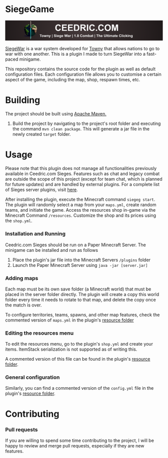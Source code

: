 # SiegeGame

![Banner](https://github.com/CeedricCom/Earth/blob/master/branding/Banner.png?raw=true)

<a href="https://github.com/TownyAdvanced/SiegeWar"> SiegeWar</a> is a war system developed for <a href="https://github.com/TownyAdvanced/Towny"> Towny</a> that allows nations to go to war with one another. This is a plugin I made to turn SiegeWar into a fast-paced minigame.

This repository contains the source code for the plugin as well as default configuration files. Each configuration file allows you to customise a certain aspect of the game, including the map, shop, respawn times, etc.

# Building

The project should be built using <a href="https://maven.apache.org/">Apache Maven.</a>

1. Build the project by navigating to the project's root folder and executing the command `mvn clean package`. This will generate a jar file in the newly created `target` folder.

# Usage

Please note that this plugin does not manage all functionalities previously available in Ceedric.com Sieges. Features such as chat and legacy combat are outside the scope of this project (except for team chat, which is planned for future updates) and are handled by external plugins. For a complete list of Sieges server plugins, visit <a href="https://github.com/CeedricCom/Sieges"> here</a>.

After installing the plugin, execute the Minecraft command `siegeg start`. The plugin will randomly select a map from your `maps.yml`, create random teams, and initiate the game. Access the resources shop in-game via the Minecraft Command `/resources`. Customize the shop and its prices using the `shop.yml`.

### Installation and Running

Ceedric.com Sieges should be run on a Paper Minecraft Server. The minigame can be installed and run as follows

1. Place the plugin's jar file into the Minecraft Servers `/plugins` folder
2. Launch the Paper Minecraft Server using `java -jar [server.jar]`

### Adding maps

Each map must be its own save folder (a Minecraft world) that must be placed in the server folder directly. The plugin will create a copy this world folder every time it needs to rotate to that map, and delete the copy once the match is over.

To configure territories, teams, spawns, and other map features, check the commented version of `maps.yml` in the plugin's <a href="https://github.com/CeedricCom/SiegeGame/tree/master/src/main/resources"> resource folder</a>

### Editing the resources menu

To edit the resources menu, go to the plugin's `shop.yml` and create your items. ItemStack serialization is not supported as of writing this. 

A commented version of this file can be found in the plugin's <a href="https://github.com/CeedricCom/SiegeGame/tree/master/src/main/resources"> resource folder</a>.

### General configuration

Similarly, you can find a commented version of the `config.yml` file in the plugin's <a href="https://github.com/CeedricCom/SiegeGame/tree/master/src/main/resources"> resource folder</a>.

# Contributing

### Pull requests

If you are willing to spend some time contributing to the project, I will be happy to review and merge pull requests, especially if they are new features.

